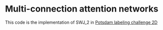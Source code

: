 # Multi-connection attention networks
This code is the implementation of SWJ_2 in [Potsdam labeling challenge 2D](http://www2.isprs.org/commissions/comm2/wg4/potsdam-2d-semantic-labeling.html)
